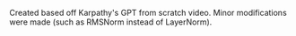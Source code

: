 Created based off Karpathy's GPT from scratch video. Minor modifications were made (such as RMSNorm instead of LayerNorm).
